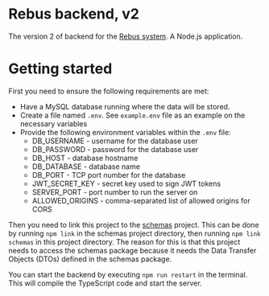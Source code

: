 # Rebus backend, v2

The version 2 of backend for the [Rebus system](..). A Node.js application.

# Getting started

First you need to ensure the following requirements are met:

- Have a MySQL database running where the data will be stored.
- Create a file named `.env`. See `example.env` file as an example on the necessary variables
- Provide the following environment variables within the `.env` file:
    - DB_USERNAME - username for the database user
    - DB_PASSWORD - password for the database user
    - DB_HOST - database hostname
    - DB_DATABASE - database name
    - DB_PORT - TCP port number for the database
    - JWT_SECRET_KEY - secret key used to sign JWT tokens
    - SERVER_PORT - port number to run the server on
    - ALLOWED_ORIGINS - comma-separated list of allowed origins for CORS

Then you need to link this project to the [schemas](../schemas) project. This can be done by
running `npm link` in the schemas project directory, then running `npm link schemas` in this
project directory. The reason for this is that this project needs to access the schemas package
because it needs the Data Transfer Objects (DTOs) defined in the schemas package.

You can start the backend by executing `npm run restart` in the terminal. This will compile the
TypeScript code and start the server.
